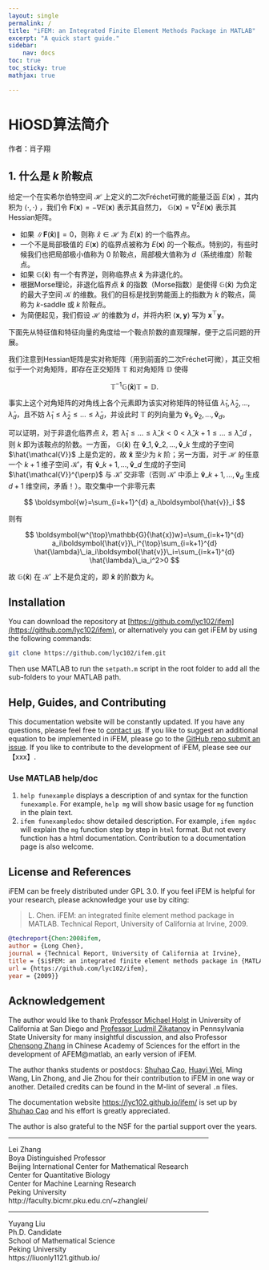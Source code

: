 ```yaml
---
layout: single
permalink: /
title: "iFEM: an Integrated Finite Element Methods Package in MATLAB"
excerpt: "A quick start guide."
sidebar:
    nav: docs
toc: true
toc_sticky: true
mathjax: true

---
```


# HiOSD算法简介
作者：肖子翔  

## 1. 什么是 $k$ 阶鞍点

给定一个在实希尔伯特空间 $\mathcal{H}$ 上定义的二次Fréchet可微的能量泛函 $E(\boldsymbol{x})$ ，其内积为 $\langle \cdot,\cdot \rangle$ ，我们令 $\boldsymbol{F}(\boldsymbol{x})=-\nabla E(\boldsymbol{x})$ 表示其自然力， $\mathbb{G}(\boldsymbol{x})=\nabla^2E(\boldsymbol{x})$ 表示其Hessian矩阵。

- 如果 $\lVert \boldsymbol{F}(\boldsymbol{\hat{x}}) \rVert =0$，则称 $\hat{x}\in\mathcal{H}$ 为 $E(\boldsymbol{x})$ 的一个临界点。
- 一个不是局部极值的 $E(\boldsymbol{x})$ 的临界点被称为 $E(\boldsymbol{x})$ 的一个鞍点。特别的，有些时候我们也把局部极小值称为 $0$ 阶鞍点，局部极大值称为 $d$（系统维度）阶鞍点。
- 如果 $\mathbb{G}(\boldsymbol{\hat{x}})$ 有一个有界逆，则称临界点 $\boldsymbol{\hat{x}}$ 为非退化的。
- 根据Morse理论，非退化临界点 $\boldsymbol{\hat{x}}$ 的指数（Morse指数）是使得 $\mathbb{G}(\boldsymbol{\hat{x}})$ 为负定的最大子空间 $\mathcal{K}$ 的维数。我们的目标是找到势能面上的指数为 $k$ 的鞍点，简称为 $k$-saddle 或 $k$ 阶鞍点。
- 为简便起见，我们假设 $\mathcal{H}$ 的维数为 $d$，并将内积 $\langle \boldsymbol{x},\boldsymbol{y} \rangle$ 写为 $\boldsymbol{x}^{\top}\boldsymbol{y}$。

下面先从特征值和特征向量的角度给一个鞍点阶数的直观理解，便于之后问题的开展。

我们注意到Hessian矩阵是实对称矩阵（用到前面的二次Fréchet可微），其正交相似于一个对角矩阵，即存在正交矩阵 $\mathbb{T}$ 和对角矩阵 $\mathbb{D}$ 使得 

$$
\mathbb{T}^{-1}\mathbb{G}(\boldsymbol{\hat{x}})\mathbb{T}=\mathbb{D}.
$$

事实上这个对角矩阵的对角线上各个元素即为该实对称矩阵的特征值 $\hat{\lambda}_1,\hat{\lambda}_2,\ldots,\hat{\lambda}_d$，且不妨 $\hat{\lambda}_1\leq\hat{\lambda}_2\leq\ldots\leq\hat{\lambda}_d$，并设此时 $\mathbb{T}$ 的列向量为 $\boldsymbol{\hat{v}}_1,\boldsymbol{\hat{v}}_2,\ldots,\boldsymbol{\hat{v}}_d$。

可以证明，对于非退化临界点 $\hat{x}$，若 $\hat{\lambda}_1\leq\ldots\leq\hat{\lambda}\_k<0<\hat{\lambda}\_{k+1}\leq\ldots\leq\hat{\lambda}\_d$ ，则 $k$ 即为该鞍点的阶数。一方面， $\mathbb{G}(\boldsymbol{\hat{x}})$ 在 $\boldsymbol{\hat{v}}\_1,\boldsymbol{\hat{v}}\_2,\ldots,\boldsymbol{\hat{v}}\_k$ 生成的子空间 $\hat{\mathcal{V}}$ 上是负定的，故 $\boldsymbol{\hat{x}}$ 至少为 $k$ 阶；另一方面，对于 $\mathcal{H}$ 的任意一个 $k+1$ 维子空间 $\mathcal{K'}$，有 $\boldsymbol{\hat{v}}\_{k+1},\ldots,\boldsymbol{\hat{v}}\_d$ 生成的子空间 $\hat{\mathcal{V}}^{\perp}$ 与 $\mathcal{K'}$ 交非零（否则 $\mathcal{K'}$ 中添上 $\boldsymbol{\hat{v}}\_{k+1},\ldots,\boldsymbol{\hat{v}}_d$ 生成 $d+1$ 维空间，矛盾！）。取交集中一个非零元素

$$
\boldsymbol{w}=\sum_{i=k+1}^{d} a_i\boldsymbol{\hat{v}}_i
$$

则有

$$
\boldsymbol{w^{\top}\mathbb{G}(\hat{x})w}=\sum_{i=k+1}^{d} a_i\boldsymbol{\hat{v}}\_i^{\top}\sum_{i=k+1}^{d} \hat{\lambda}\_ia_i\boldsymbol{\hat{v}}\_i=\sum_{i=k+1}^{d} \hat{\lambda}\_ia_i^2>0
$$

故 $\mathbb{G}(\boldsymbol{\hat{x}})$ 在 $\mathcal{K'}$ 上不是负定的，即 $\boldsymbol{\hat{x}}$ 的阶数为 $k$。



## Installation

You can download the repository at [https://github.com/lyc102/ifem](https://github.com/lyc102/ifem), or alternatively you can get iFEM by using the following commands:

```bash
git clone https://github.com/lyc102/ifem.git
```

Then use MATLAB to run the `setpath.m` script in the root folder to add all the sub-folders to your MATLAB path. 

<!-- [Octave](www.octave.org) version is also available at [https://github.com/lyc102/ifemOctave](https://github.com/lyc102/ifemOctave). -->



## Help, Guides, and Contributing

This documentation website will be constantly updated. If you have any questions, please feel free to [contact us](mailto:lyc102@gmail.com). If you like to suggest an additional equation to be implemented in iFEM, please go to the [GitHub repo submit an issue](https://github.com/lyc102/ifem/issues). If you like to contribute to the development of iFEM, please see our 【xxx】.

### Use MATLAB help/doc
1. `help funexample` displays a description of and syntax for the function `funexample`. For example, `help mg` will show basic usage for `mg` function in the plain text.  
2. `ifem funexampledoc` show detailed description. For example, `ifem mgdoc` will explain the `mg` function step by step in `html` format. But not every function has a html documentation. Contribution to a documentation page is also welcome.

## License and References

iFEM can be freely distributed under GPL 3.0. If you feel iFEM is helpful for your research, please acknowledge your use by citing:

> L. Chen. iFEM: an integrated finite element method package in MATLAB. Technical Report, University of California at Irvine, 2009.

```bibtex
@techreport{Chen:2008ifem,
author = {Long Chen},
journal = {Technical Report, University of California at Irvine},
title = {$i$FEM: an integrated finite element methods package in {MATLAB}},
url = {https://github.com/lyc102/ifem},
year = {2009}}
```



## Acknowledgement

The author would like to thank [Professor Michael Holst](http://cam.ucsd.edu/~mholst/) in University of California at San Diego and [Professor Ludmil Zikatanov](http://www.personal.psu.edu/ltz1/) in Pennsylvania State University for many insightful discussion, and also Professor [Chensong Zhang](http://lsec.cc.ac.cn/~zhangcs/) in Chinese Academy of Sciences for the effort in the development of AFEM@matlab, an early version of iFEM.

The author thanks students or postdocs: [Shuhao Cao](https://scaomath.github.io/), [Huayi Wei](https://weihuayi.github.io), Ming Wang, Lin Zhong, and Jie Zhou for their contribution to iFEM in one way or another. Detailed credits can be found in the M-lint of several `.m` files.

The documentation website https://lyc102.github.io/ifem/ is set up by [Shuhao Cao](https://scaomath.github.io/) and his effort is greatly appreciated.

The author is also grateful to the NSF for the partial support over the years. 



<div style="width:400px" onclick="myhref('http://faculty.bicmr.pku.edu.cn/~zhanglei/');"><hr/>
Lei Zhang
<br>
Boya Distinguished Professor                
<br>
Beijing International Center for Mathematical Research
<br>
Center for Quantitative Biology
<br>
Center for Machine Learning Research
<br>
Peking University
<br>
http://faculty.bicmr.pku.edu.cn/~zhanglei/
</div>

<div style="width:400px" onclick="myhref('https://liuonly1121.github.io/');"><hr/>
Yuyang Liu
<br>
Ph.D. Candidate               
<br>
School of Mathematical Science
<br>
Peking University
<br>
https://liuonly1121.github.io/
</div>

<script type="text/javascript">
    function myhref(web){
      window.location.href = web;}
</script>
